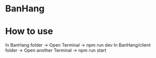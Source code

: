 # BanHang
# How to use
In BanHang folder -> Open Terminal -> npm run dev
In BanHang/client folder -> Open another Terminal ->  npm run start
